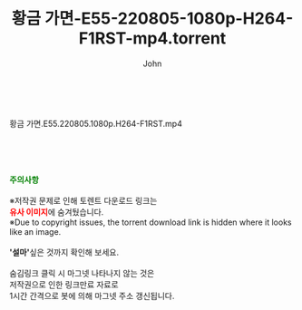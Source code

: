 ﻿---
layout: post
title:  "황금 가면-E55-220805-1080p-H264-F1RST-mp4.torrent"
author: John
categories: [ 드라마 ]
tags: [  ]
image:  
description: "황금 가면-E55-220805-1080p-H264-F1RST-mp4 torrent 정보 공유"
toc: true
toc_sticky: true
---

<br>
<div class="view-img">
<a class="view_image" href="https://torrentmobile60.com/bbs/view_image.php?fn=%2Fdata%2Ffile%2Fdrama%2F3735182707_vHN03S1k_ca89c5082e1d1e1aebed550f9ffd79f21c2c802d.jpg" target="_blank"><img alt="" class="img-tag" content="https://torrentmobile60.com/data/file/drama/3735182707_vHN03S1k_ca89c5082e1d1e1aebed550f9ffd79f21c2c802d.jpg" itemprop="image" src="https://torrentmobile60.com/data/file/drama/thumb-3735182707_vHN03S1k_ca89c5082e1d1e1aebed550f9ffd79f21c2c802d_835x2212.jpg"/></a></div><div class="view-content" itemprop="description">
<p>황금 가면.E55.220805.1080p.H264-F1RST.mp4<br/></p> </div>
    
<br><br><br>
<p data-ke-size="size16"><b><span style="color: green;">주의사항</span></b><br /><br />※저작권 문제로 인해 토렌트 다운로드 링크는<br /><b><span style="color: red;">유사 이미지</span></b>에 숨겨뒀습니다.<br />※Due to copyright issues, the torrent download link is hidden where it looks like an image.<br /><br /><b>'설마'</b>싶은 것까지 확인해 보세요.<br /><br />숨김링크 클릭 시 마그넷 나타나지 않는 것은<br />저작권으로 인한 링크만료 자료로<br />1시간 간격으로 봇에 의해 마그넷 주소 갱신됩니다.</p>
